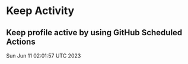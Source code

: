 # Keep Activity 
Keep profile active by using GitHub Scheduled Actions
--- 
Sun Jun 11 02:01:57 UTC 2023